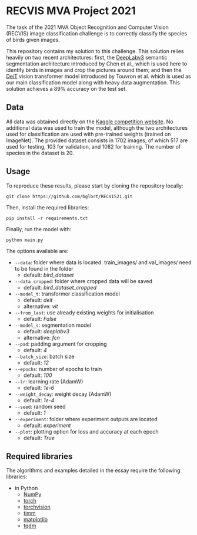 # RECVIS MVA Project 2021

The task of the 2021 MVA Object Recognition and Computer Vision (RECVIS) image classification challenge is to correctly classify the species of birds given images.

This repository contains my solution to this challenge. This solution relies heavily on two recent architectures: first, the [DeepLabv3](https://arxiv.org/abs/1706.05587) semantic segmentation architecture introduced by Chen et al., which is used here to identify birds in images and crop the pictures around them; and then the [DeiT](https://arxiv.org/abs/2012.12877) vision transformer model introduced by Touvron et al. which is used as our main classification model along with heavy data augmentation. This solution achieves a 89% accuracy on the test set.

## Data

All data was obtained directly on the [Kaggle competition website](https://www.kaggle.com/c/mva-recvis-2021). No additional data was used to train the model, although the two architectures used for classification are used with pre-trained weights (trained on ImageNet). The provided dataset consists in 1702 images, of which 517 are used for testing, 103 for validation, and 1082 for training. The number of species in the dataset is 20.

## Usage

To reproduce these results, please start by cloning the repository locally:

```
git clone https://github.com/bglbrt/RECVIS21.git
```

Then, install the required libraries:

```
pip install -r requirements.txt
```

Finally, run the model with:

```
python main.py
```

The options available are:

  * `--data`:
    folder where data is located. train_images/ and val_images/ need to be found in the folder
    - default: *bird_dataset*
  * `--data_cropped`:
    folder where cropped data will be saved
    - default: *bird_dataset_cropped*
  * `--model_t`:
    transformer classification model
    - default: *deit*
    - alternative: *vit*
  * `--from_last`:
    use already existing weights for initialisation
    - default: *False*
  * `--model_s`:
    segmentation model
    - default: *deeplabv3*
    - alternative: *fcn*
  * `--pad`:
    padding argument for cropping
    - default: *4*
  * `--batch_size`:
    batch size
    - default: *12*
  * `--epochs`:
    number of epochs to train
    - default: *100*
  * `--lr`:
    learning rate (AdamW)
    - default: *1e-6*
  * `--weight_decay`:
    weight decay (AdamW)
    - default: *1e-4*
  * `--seed`:
    random seed
    - default: *1*
  * `--experiment`:
    folder where experiment outputs are located
    - default: *experiment*
  * `--plot`:
    plotting option for loss and accuracy at each epoch
    - default: *True*

## Required libraries

The algorithms and examples detailed in the essay require the following libraries:
 - in Python
	 - [NumPy](https://numpy.org)
	 - [torch](https://pytorch.org)
   - [torchvision](https://pytorch.org/vision/stable/index.html)
   - [timm](https://pypi.org/project/timm/)
   - [matplotlib](https://matplotlib.org)
   - [tqdm](https://tqdm.github.io)
